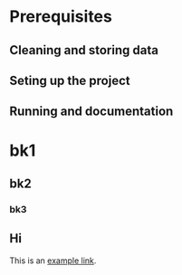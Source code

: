 Prerequisites
=============

Cleaning and storing data
-------------------


Seting up the project
--------------------


Running and documentation
------------------------

# bk1 
## bk2
### bk3
<h2>  Hi </h2>

This is an [example link](http://example.com/).

